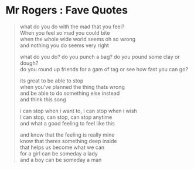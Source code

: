 # Mr Rogers : Fave Quotes

> what do you do with the mad that you feel?  
> When you feel so mad you could bite  
> when the whole wide world seems oh so wrong  
> and nothing you do seems very right
> 
> what do you do? do you punch a bag? do you pound some clay or dough?  
> do you round up friends for a gam of tag or see how fast you can go?
> 
> its great to be able to stop  
> when you've planned the thing thats wrong  
> and be able to do something else instead  
> and think this song  
> 
> i can stop when i want to, i can stop when i wish  
> I can stop, can stop, can stop anytime  
> and what a good feeling to feel like this  
> 
> and know that the feeling is really mine  
> know that theres something deep inside  
> that helps us become what we can  
> for a girl can be someday a lady  
> and a boy can be someday a man
